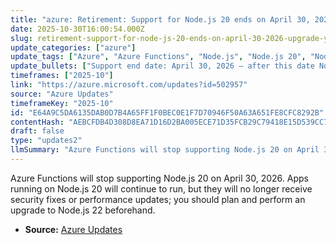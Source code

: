 ```yaml
---
title: "azure: Retirement: Support for Node.js 20 ends on April 30, 2026 – upgrade your apps to Node.js 22"
date: 2025-10-30T16:00:54.000Z
slug: retirement-support-for-node-js-20-ends-on-april-30-2026-upgrade-your-apps-to-node-js-22
update_categories: ["azure"]
update_tags: ["Azure", "Azure Functions", "Node.js", "Node.js 20", "Node.js 22", "End of support", "Upgrade", "Security"]
update_bullets: ["Support end date: April 30, 2026 — after this date Node.js 20 in Azure Functions receives no security or performance updates.", "Impact: Existing Function apps will keep running but are exposed to unpatched vulnerabilities and missed optimizations.", "Target: Upgrade your Functions apps to Node.js 22 (LTS) before the end-of-support date.", "Inventory: Identify all Function apps using Node.js 20, including dev/test/prod environments and CI/CD pipelines.", "Compatibility check: Review application dependencies and native modules for Node.js 22 compatibility; rebuild native modules where required.", "Code changes: Update package.json (engines field if used), adjust any Node-API or runtime-specific code, and run full test suites locally under Node.js 22.", "Configuration: Change the Function app runtime stack to Node.js 22 in the Azure portal, ARM/Bicep templates, or CI/CD configuration; use a staging slot for validation before swapping.", "Testing & rollout: Perform canary/staged deployments, monitor logs and telemetry for errors or performance regressions, and have a rollback plan.", "CI/CD & tooling: Update build agents, Docker base images, and development tools to use Node.js 22 to keep builds reproducible.", "References: Consult Azure Functions documentation and Node.js 22 release notes for breaking changes, deprecations, and migration guidance."]
timeframes: ["2025-10"]
link: "https://azure.microsoft.com/updates?id=502957"
source: "Azure Updates"
timeframeKey: "2025-10"
id: "E64A9C5DA6135DAB0D7B4A65FF1F0BEC0E1F7D70946F50A63A651FE8CFC8292B"
contentHash: "AEBCFDB4D308D8EA71D16D2BA005ECE71D35FCB29C79418E15D539CC7C199804"
draft: false
type: "updates2"
llmSummary: "Azure Functions will stop supporting Node.js 20 on April 30, 2026. Apps running on Node.js 20 will continue to run, but they will no longer receive security fixes or performance updates; you should plan and perform an upgrade to Node.js 22 beforehand."
---
```


Azure Functions will stop supporting Node.js 20 on April 30, 2026. Apps running on Node.js 20 will continue to run, but they will no longer receive security fixes or performance updates; you should plan and perform an upgrade to Node.js 22 beforehand.

- **Source:** [Azure Updates](https://azure.microsoft.com/updates?id=502957)
